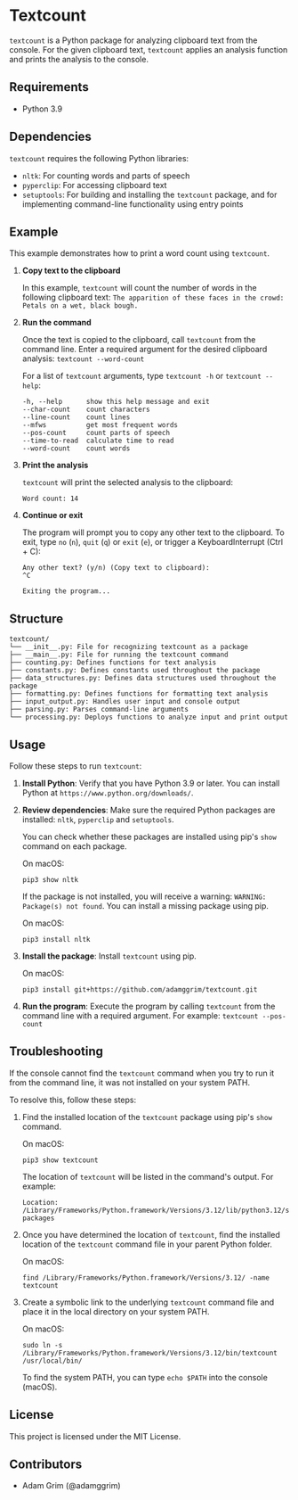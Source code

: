 # Textcount

`textcount` is a Python package for analyzing clipboard text from the console. For the given clipboard text, `textcount` applies an analysis function and prints the analysis to the console.

## Requirements

- Python 3.9

## Dependencies

`textcount` requires the following Python libraries:

- `nltk`: For counting words and parts of speech
- `pyperclip`: For accessing clipboard text
- `setuptools`: For building and installing the `textcount` package, and for implementing command-line functionality using entry points

## Example

This example demonstrates how to print a word count using `textcount`.

1. **Copy text to the clipboard**

    In this example, `textcount` will count the number of words in the following clipboard text: `The apparition of these faces in the crowd: Petals on a wet, black bough.`

2. **Run the command**

    Once the text is copied to the clipboard, call `textcount` from the command line. Enter a required argument for the desired clipboard analysis: `textcount --word-count`

    For a list of `textcount` arguments, type `textcount -h` or `textcount --help`:
    ```
    -h, --help      show this help message and exit
    --char-count    count characters
    --line-count    count lines
    --mfws          get most frequent words
    --pos-count     count parts of speech
    --time-to-read  calculate time to read
    --word-count    count words
    ```

3. **Print the analysis**

    `textcount` will print the selected analysis to the clipboard:

    ```
    Word count: 14
    ```

4. **Continue or exit**

    The program will prompt you to copy any other text to the clipboard. To exit, type `no` (`n`), `quit` (`q`) or `exit` (`e`), or trigger a KeyboardInterrupt (Ctrl + C):

    ```
    Any other text? (y/n) (Copy text to clipboard):
    ^C

    Exiting the program...
    ```

## Structure

```
textcount/
└── __init__.py: File for recognizing textcount as a package
├── __main__.py: File for running the textcount command
├── counting.py: Defines functions for text analysis
├── constants.py: Defines constants used throughout the package
├── data_structures.py: Defines data structures used throughout the package
├── formatting.py: Defines functions for formatting text analysis
├── input_output.py: Handles user input and console output
├── parsing.py: Parses command-line arguments
└── processing.py: Deploys functions to analyze input and print output
```

## Usage

Follow these steps to run `textcount`:

1. **Install Python**: Verify that you have Python 3.9 or later. You can install Python at `https://www.python.org/downloads/`.
2. **Review dependencies**: Make sure the required Python packages are installed: `nltk`, `pyperclip` and `setuptools`.

    You can check whether these packages are installed using pip's `show` command on each package.

    On macOS:
    ```
    pip3 show nltk
    ```

    If the package is not installed, you will receive a warning: `WARNING: Package(s) not found`. You can install a missing package using pip.

    On macOS:
    ```
    pip3 install nltk
    ```

3. **Install the package**: Install `textcount` using pip.

    On macOS:

    ```
    pip3 install git+https://github.com/adamggrim/textcount.git
    ```

4. **Run the program**: Execute the program by calling `textcount` from the command line with a required argument. For example: `textcount --pos-count`

## Troubleshooting

If the console cannot find the `textcount` command when you try to run it from the command line, it was not installed on your system PATH.

To resolve this, follow these steps:

1. Find the installed location of the `textcount` package using pip's `show` command.

    On macOS:
    ```
    pip3 show textcount
    ```

    The location of `textcount` will be listed in the command's output. For example:
    ```
    Location: /Library/Frameworks/Python.framework/Versions/3.12/lib/python3.12/site-packages
    ```

2. Once you have determined the location of `textcount`, find the installed location of the `textcount` command file in your parent Python folder.

    On macOS:
    ```
    find /Library/Frameworks/Python.framework/Versions/3.12/ -name textcount
    ```

3. Create a symbolic link to the underlying `textcount` command file and place it in the local directory on your system PATH.

    On macOS:

    ```
    sudo ln -s /Library/Frameworks/Python.framework/Versions/3.12/bin/textcount /usr/local/bin/
    ```

    To find the system PATH, you can type `echo $PATH` into the console (macOS).

## License

This project is licensed under the MIT License.

## Contributors

- Adam Grim (@adamggrim)